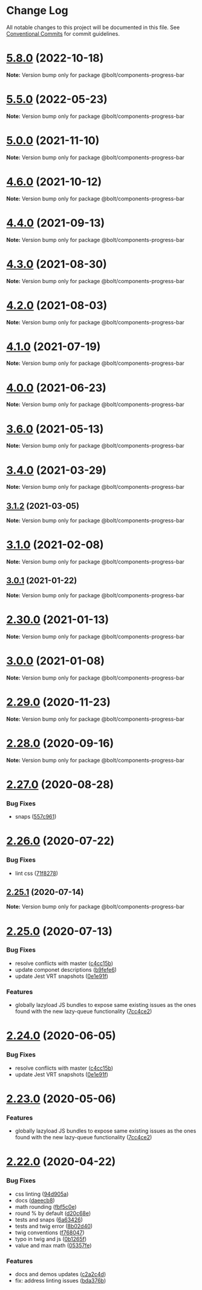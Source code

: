 # Change Log

All notable changes to this project will be documented in this file.
See [Conventional Commits](https://conventionalcommits.org) for commit guidelines.

# [5.8.0](http://github.com/boltdesignsystem/bolt/tree/master/packages/components/bolt-progress-bar/compare/v5.7.5...v5.8.0) (2022-10-18)

**Note:** Version bump only for package @bolt/components-progress-bar





# [5.5.0](http://github.com/boltdesignsystem/bolt/tree/master/packages/components/bolt-progress-bar/compare/v5.4.0...v5.5.0) (2022-05-23)

**Note:** Version bump only for package @bolt/components-progress-bar





# [5.0.0](http://github.com/boltdesignsystem/bolt/tree/master/packages/components/bolt-progress-bar/compare/v4.7.0...v5.0.0) (2021-11-10)

**Note:** Version bump only for package @bolt/components-progress-bar





# [4.6.0](http://github.com/boltdesignsystem/bolt/tree/master/packages/components/bolt-progress-bar/compare/v4.5.1...v4.6.0) (2021-10-12)

**Note:** Version bump only for package @bolt/components-progress-bar





# [4.4.0](http://github.com/boltdesignsystem/bolt/tree/master/packages/components/bolt-progress-bar/compare/v4.3.0...v4.4.0) (2021-09-13)

**Note:** Version bump only for package @bolt/components-progress-bar





# [4.3.0](http://github.com/boltdesignsystem/bolt/tree/master/packages/components/bolt-progress-bar/compare/v4.2.3...v4.3.0) (2021-08-30)

**Note:** Version bump only for package @bolt/components-progress-bar





# [4.2.0](http://github.com/boltdesignsystem/bolt/tree/master/packages/components/bolt-progress-bar/compare/v4.1.1...v4.2.0) (2021-08-03)

**Note:** Version bump only for package @bolt/components-progress-bar





# [4.1.0](http://github.com/boltdesignsystem/bolt/tree/master/packages/components/bolt-progress-bar/compare/v4.0.2...v4.1.0) (2021-07-19)

**Note:** Version bump only for package @bolt/components-progress-bar





# [4.0.0](http://github.com/boltdesignsystem/bolt/tree/master/packages/components/bolt-progress-bar/compare/v4.0.0-beta-4...v4.0.0) (2021-06-23)

**Note:** Version bump only for package @bolt/components-progress-bar





# [3.6.0](http://github.com/boltdesignsystem/bolt/tree/master/packages/components/bolt-progress-bar/compare/v3.5.4...v3.6.0) (2021-05-13)

**Note:** Version bump only for package @bolt/components-progress-bar





# [3.4.0](http://github.com/boltdesignsystem/bolt/tree/master/packages/components/bolt-progress-bar/compare/v3.3.1...v3.4.0) (2021-03-29)

**Note:** Version bump only for package @bolt/components-progress-bar





## [3.1.2](http://github.com/boltdesignsystem/bolt/tree/master/packages/components/bolt-progress-bar/compare/v3.1.1...v3.1.2) (2021-03-05)

**Note:** Version bump only for package @bolt/components-progress-bar





# [3.1.0](http://github.com/boltdesignsystem/bolt/tree/master/packages/components/bolt-progress-bar/compare/v2.31.2...v3.1.0) (2021-02-08)

**Note:** Version bump only for package @bolt/components-progress-bar





## [3.0.1](http://github.com/boltdesignsystem/bolt/tree/master/packages/components/bolt-progress-bar/compare/v3.0.0...v3.0.1) (2021-01-22)

**Note:** Version bump only for package @bolt/components-progress-bar





# [2.30.0](http://github.com/boltdesignsystem/bolt/tree/master/packages/components/bolt-progress-bar/compare/v2.29.3...v2.30.0) (2021-01-13)

**Note:** Version bump only for package @bolt/components-progress-bar





# [3.0.0](http://github.com/boltdesignsystem/bolt/tree/master/packages/components/bolt-progress-bar/compare/v2.29.3...v3.0.0) (2021-01-08)

**Note:** Version bump only for package @bolt/components-progress-bar





# [2.29.0](http://github.com/boltdesignsystem/bolt/tree/master/packages/components/bolt-progress-bar/compare/v2.28.0...v2.29.0) (2020-11-23)

**Note:** Version bump only for package @bolt/components-progress-bar





# [2.28.0](http://github.com/boltdesignsystem/bolt/tree/master/packages/components/bolt-progress-bar/compare/v2.27.1...v2.28.0) (2020-09-16)

**Note:** Version bump only for package @bolt/components-progress-bar





# [2.27.0](http://github.com/boltdesignsystem/bolt/tree/master/packages/components/bolt-progress-bar/compare/v2.27.0-alpha-calculator-2...v2.27.0) (2020-08-28)


### Bug Fixes

* snaps ([557c961](http://github.com/boltdesignsystem/bolt/tree/master/packages/components/bolt-progress-bar/commit/557c961a25a7b6377485ea29969d3153e8f6cee5))





# [2.26.0](http://github.com/boltdesignsystem/bolt/tree/master/packages/components/bolt-progress-bar/compare/v2.25.1...v2.26.0) (2020-07-22)


### Bug Fixes

* lint css ([71f8278](http://github.com/boltdesignsystem/bolt/tree/master/packages/components/bolt-progress-bar/commit/71f82780c9019c74abef977ab31f3304282854fc))





## [2.25.1](http://github.com/boltdesignsystem/bolt/tree/master/packages/components/bolt-progress-bar/compare/v2.25.0...v2.25.1) (2020-07-14)

**Note:** Version bump only for package @bolt/components-progress-bar





# [2.25.0](http://github.com/boltdesignsystem/bolt/tree/master/packages/components/bolt-progress-bar/compare/v2.22.2...v2.25.0) (2020-07-13)


### Bug Fixes

* resolve conflicts with master ([c4cc15b](http://github.com/boltdesignsystem/bolt/tree/master/packages/components/bolt-progress-bar/commit/c4cc15bbb16a343108a4fb12a60788f3945d743b))
* update componet descriptions ([b9fefe6](http://github.com/boltdesignsystem/bolt/tree/master/packages/components/bolt-progress-bar/commit/b9fefe6106eb74e3d4794a51443a2b576d9651d9))
* update Jest VRT snapshots ([0e1e91f](http://github.com/boltdesignsystem/bolt/tree/master/packages/components/bolt-progress-bar/commit/0e1e91fd843dc502568725c037a5b684523afd87))


### Features

* globally lazyload JS bundles to expose same existing issues as the ones found with the new lazy-queue functionality ([7cc4ce2](http://github.com/boltdesignsystem/bolt/tree/master/packages/components/bolt-progress-bar/commit/7cc4ce2fa9ce28dc4f9f37078762f106ca87729f))





# [2.24.0](http://github.com/boltdesignsystem/bolt/tree/master/packages/components/bolt-progress-bar/compare/v2.23.0...v2.24.0) (2020-06-05)


### Bug Fixes

* resolve conflicts with master ([c4cc15b](http://github.com/boltdesignsystem/bolt/tree/master/packages/components/bolt-progress-bar/commit/c4cc15bbb16a343108a4fb12a60788f3945d743b))
* update Jest VRT snapshots ([0e1e91f](http://github.com/boltdesignsystem/bolt/tree/master/packages/components/bolt-progress-bar/commit/0e1e91fd843dc502568725c037a5b684523afd87))





# [2.23.0](http://github.com/boltdesignsystem/bolt/tree/master/packages/components/bolt-progress-bar/compare/v2.22.1...v2.23.0) (2020-05-06)


### Features

* globally lazyload JS bundles to expose same existing issues as the ones found with the new lazy-queue functionality ([7cc4ce2](http://github.com/boltdesignsystem/bolt/tree/master/packages/components/bolt-progress-bar/commit/7cc4ce2fa9ce28dc4f9f37078762f106ca87729f))





# [2.22.0](http://github.com/boltdesignsystem/bolt/tree/master/packages/components/bolt-progress-bar/compare/v2.21.1...v2.22.0) (2020-04-22)


### Bug Fixes

* css linting ([94d905a](http://github.com/boltdesignsystem/bolt/tree/master/packages/components/bolt-progress-bar/commit/94d905a1ed1e00f4cefd43efd69ae954018cd078))
* docs ([daeecb8](http://github.com/boltdesignsystem/bolt/tree/master/packages/components/bolt-progress-bar/commit/daeecb804475b92377c865284a42126d25dbcd97))
* math rounding ([fbf5c0e](http://github.com/boltdesignsystem/bolt/tree/master/packages/components/bolt-progress-bar/commit/fbf5c0e5d055c7a09b7f753234eddacbd92f5eac))
* round % by default ([d20c68e](http://github.com/boltdesignsystem/bolt/tree/master/packages/components/bolt-progress-bar/commit/d20c68e35568429ecbe997ec63f8c854a177c678))
* tests and snaps ([6a63426](http://github.com/boltdesignsystem/bolt/tree/master/packages/components/bolt-progress-bar/commit/6a63426ee115e40b702f39bcc7d4424b4cce7b28))
* tests and twig error ([8b02d40](http://github.com/boltdesignsystem/bolt/tree/master/packages/components/bolt-progress-bar/commit/8b02d406b15525783526d7ead87405ffcb51bd66))
* twig conventions ([f768047](http://github.com/boltdesignsystem/bolt/tree/master/packages/components/bolt-progress-bar/commit/f768047162e93628d38fc4d1a44ecba754cf1cc9))
* typo in twig and js ([0b1265f](http://github.com/boltdesignsystem/bolt/tree/master/packages/components/bolt-progress-bar/commit/0b1265f8d490c40bf3a11485b24d58a45639c9d9))
* value and max math ([05357fe](http://github.com/boltdesignsystem/bolt/tree/master/packages/components/bolt-progress-bar/commit/05357fec00b3db673000777d1a9cb0846dfb939a))


### Features

* docs and demos updates ([c2a2c4d](http://github.com/boltdesignsystem/bolt/tree/master/packages/components/bolt-progress-bar/commit/c2a2c4dcd4eb3dfba636a315aff56655307e060d))
* fix: address linting issues ([bda376b](http://github.com/boltdesignsystem/bolt/tree/master/packages/components/bolt-progress-bar/commit/bda376b61e8943f24e709dd8f3d6e13eb8674027))
